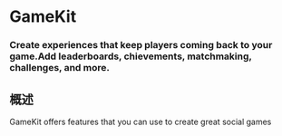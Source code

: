 # GameKit
### Create experiences that keep players coming back to your game.Add leaderboards, chievements, matchmaking, challenges, and more.
## 概述
GameKit offers features that you can use to create great social games
